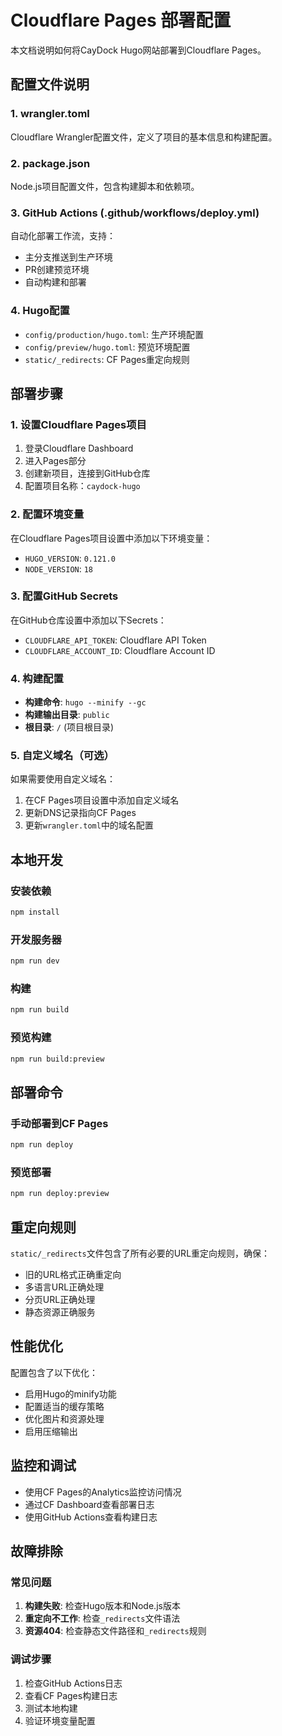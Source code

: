 # Cloudflare Pages 部署配置

本文档说明如何将CayDock Hugo网站部署到Cloudflare Pages。

## 配置文件说明

### 1. wrangler.toml
Cloudflare Wrangler配置文件，定义了项目的基本信息和构建配置。

### 2. package.json
Node.js项目配置文件，包含构建脚本和依赖项。

### 3. GitHub Actions (.github/workflows/deploy.yml)
自动化部署工作流，支持：
- 主分支推送到生产环境
- PR创建预览环境
- 自动构建和部署

### 4. Hugo配置
- `config/production/hugo.toml`: 生产环境配置
- `config/preview/hugo.toml`: 预览环境配置
- `static/_redirects`: CF Pages重定向规则

## 部署步骤

### 1. 设置Cloudflare Pages项目
1. 登录Cloudflare Dashboard
2. 进入Pages部分
3. 创建新项目，连接到GitHub仓库
4. 配置项目名称：`caydock-hugo`

### 2. 配置环境变量
在Cloudflare Pages项目设置中添加以下环境变量：
- `HUGO_VERSION`: `0.121.0`
- `NODE_VERSION`: `18`

### 3. 配置GitHub Secrets
在GitHub仓库设置中添加以下Secrets：
- `CLOUDFLARE_API_TOKEN`: Cloudflare API Token
- `CLOUDFLARE_ACCOUNT_ID`: Cloudflare Account ID

### 4. 构建配置
- **构建命令**: `hugo --minify --gc`
- **构建输出目录**: `public`
- **根目录**: `/` (项目根目录)

### 5. 自定义域名（可选）
如果需要使用自定义域名：
1. 在CF Pages项目设置中添加自定义域名
2. 更新DNS记录指向CF Pages
3. 更新`wrangler.toml`中的域名配置

## 本地开发

### 安装依赖
```bash
npm install
```

### 开发服务器
```bash
npm run dev
```

### 构建
```bash
npm run build
```

### 预览构建
```bash
npm run build:preview
```

## 部署命令

### 手动部署到CF Pages
```bash
npm run deploy
```

### 预览部署
```bash
npm run deploy:preview
```

## 重定向规则

`static/_redirects`文件包含了所有必要的URL重定向规则，确保：
- 旧的URL格式正确重定向
- 多语言URL正确处理
- 分页URL正确处理
- 静态资源正确服务

## 性能优化

配置包含了以下优化：
- 启用Hugo的minify功能
- 配置适当的缓存策略
- 优化图片和资源处理
- 启用压缩输出

## 监控和调试

- 使用CF Pages的Analytics监控访问情况
- 通过CF Dashboard查看部署日志
- 使用GitHub Actions查看构建日志

## 故障排除

### 常见问题
1. **构建失败**: 检查Hugo版本和Node.js版本
2. **重定向不工作**: 检查`_redirects`文件语法
3. **资源404**: 检查静态文件路径和`_redirects`规则

### 调试步骤
1. 检查GitHub Actions日志
2. 查看CF Pages构建日志
3. 测试本地构建
4. 验证环境变量配置
